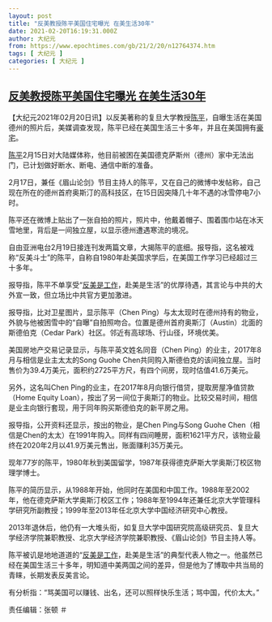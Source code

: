```yaml
---
layout: post
title: "反美教授陈平美国住宅曝光 在美生活30年"
date: 2021-02-20T16:19:31.000Z
author: 大纪元
from: https://www.epochtimes.com/gb/21/2/20/n12764374.htm
tags: [ 大纪元 ]
categories: [ 大纪元 ]
---
```

<!--1613837971000-->
[反美教授陈平美国住宅曝光 在美生活30年](https://www.epochtimes.com/gb/21/2/20/n12764374.htm)
------

<div>
<p>【大纪元2021年02月20日讯】以反美&#33879;称的复旦大学教授<a href="https://www.epochtimes.com/gb/tag/%E9%99%88%E5%B9%B3.html">陈平</a>，自曝生活在美国德州的照片后，美媒调查发现，陈平已经在美国生活三十多年，并且在美国拥有<a href="https://www.epochtimes.com/gb/tag/%E8%B1%AA%E5%AE%85.html">豪宅</a>。</p><p><a href="https://www.epochtimes.com/gb/tag/%E9%99%88%E5%B9%B3.html">陈平</a>2月15日对大陆媒体称，他目前被困在美国德克萨斯州（德州）家中无法出门，已计划做好断水、断电、通信中断的准备。</p><p>2月17日，兼任《眉山论剑》节目主持人的陈平，又在自己的微博中发帖称，自己现在所在的德州首府奥斯汀的高科技区，在15日因突降几十年不遇的冰雪停电7小时。</p><p>陈平还在微博上贴出了一张自拍的照片，照片中，他戴着帽子、围着围巾站在冰天雪地里，背后是一间独立屋，以显示德州遭遇寒流的境况。</p><p>自由亚洲电台2月19日接连刊发两篇文章，大揭陈平的底细。报导指，这名被戏称“反美斗士”的陈平，自称自1980年赴美国求学后，在美国工作学习已经超过三十多年。</p><p>报导指，陈平不单享受“<a href="https://www.epochtimes.com/gb/tag/%E5%8F%8D%E7%BE%8E%E6%98%AF%E5%B7%A5%E4%BD%9C.html">反美是工作</a>，赴美是生活”的优厚待遇，其言论与中共的大外宣一致，但立场比中共官方更加激进。</p><p>报导指，比对卫星图片，显示陈平（Chen Ping）与太太现时在德州持有的物业，外貌与他被困雪中的“自曝”自拍照吻合。位置是德州首府奥斯汀（Austin）北面的斯德伯克（Cedar Park）社区。邻近有高球场、行山径，环境优美。</p><p>美国房地产交易记录显示，与陈平英文姓名同音（Chen Ping）的业主，2017年8月与相信是业主太太的Song Guohe Chen共同购入斯德伯克的该间独立屋。当时售价为39.4万美元，面积约2725平方尺，有四个间房，现时估值41.6万美元。</p><p>另外，这名叫Chen Ping的业主，在2017年8月向银行借贷，提取房屋净值贷款（Home Equity Loan），按出了另一间位于奥斯汀的物业。比较交易时间，相信是业主向银行套现，用于同年购买斯德伯克的新平房之用。</p><p>报导指，公开资料还显示，按出的物业，是Chen Ping与Song Guohe Chen（相信是Chen的太太）在1991年购入。同样有四间睡房，面积1621平方尺，该物业最终在2020年2月以41.9万美元售出，账面赚利35万美元。</p><p>现年77岁的陈平，1980年秋到美国留学，1987年获得德克萨斯大学奥斯汀校区物理学博士。</p><p>陈平的简历显示，从1988年开始，他同时在美国和中国工作。1988年至2002年，他在德克萨斯大学奥斯汀校区工作；1988年至1994年还兼任北京大学管理科学研究所副教授；1999年至2013年任北京大学中国经济研究中心教授。</p><p>2013年退休后，他仍有一大堆头衔，如复旦大学中国研究院高级研究员、复旦大学经济学院兼职教授、北京大学经济学院兼职教授、《眉山论剑》节目主持人等。</p><p>陈平被讥是地地道道的“<a href="https://www.epochtimes.com/gb/tag/%E5%8F%8D%E7%BE%8E%E6%98%AF%E5%B7%A5%E4%BD%9C.html">反美是工作</a>，赴美是生活”的典型代表人物之一。他虽然已经在美国生活三十多年，明知道中美两国之间的差异，但是他为了博取中共当局的青睐，长期发表反美言论。</p><p>有分析指：“骂美国可以赚钱、出名，还可以照样快乐生活；骂中国，代价太大。”</p><p>责任编辑：张顿 ＃</p>
</div>
